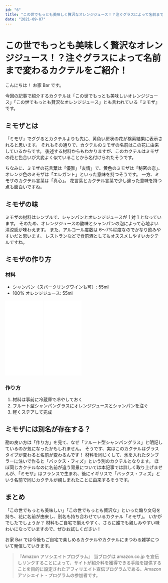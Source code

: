 ```yaml
---
id: "6"
title: "この世でもっとも美味しく贅沢なオレンジジュース！？注ぐグラスによって名前まで変わるカクテルをご紹介！"
date: "2021-09-07"
---
```


# この世でもっとも美味しく贅沢なオレンジジュース！？注ぐグラスによって名前まで変わるカクテルをご紹介！

こんにちは！
お家 Bar です。

今回の記事で紹介するカクテルは「この世でもっとも美味しいオレンジジュース」「この世でもっとも贅沢なオレンジジュース」とも言われている『ミモザ』です。

## ミモザとは

「ミモザ」でググるとカクテルよりも先に、黄色い房状の花が検索結果に表示されると思います。
それもその通りで、カクテルのミモザの名前はこの花に由来しているからです。
後述する材料からもわかりますが、このカクテルはミモザの花と色合いが大変よく似ていることから名付けられたそうです。

ちなみに、ミモザの花言葉は「優雅」「友情」で、黄色のミモザは「秘密の恋」、オレンジ色のミモザは「エレガント」といった意味を持つそうです。
一方、ミモザのカクテル言葉は「真心」。
花言葉とカクテル言葉で少し違った意味を持つ点も面白いですね。

## ミモザの味

ミモザの材料はシンプルで、シャンパンとオレンジジュースが 1 対 1 となっています。
そのため、オレンジジュースの酸味とシャンパンの泡によって心地よい清涼感が味わえます。
また、アルコール度数は 6〜7%程度なのでかなり飲みやすいだと思います。
レストランなどで食前酒としてもオススメしやすいカクテルですね。

## ミモザの作り方

### 材料

- シャンパン（スパークリングワインも可）: 55ml
- 100% オレンジジュース: 55ml

<iframe style="width:120px;height:240px;" marginwidth="0" marginheight="0" scrolling="no" frameborder="0" src="//rcm-fe.amazon-adsystem.com/e/cm?lt1=_blank&bc1=000000&IS2=1&bg1=FFFFFF&fc1=000000&lc1=0000FF&t=ouchibar09-22&language=ja_JP&o=9&p=8&l=as4&m=amazon&f=ifr&ref=as_ss_li_til&asins=B004KQ87KK&linkId=019eaefa3563e6846f4d95e2e26f89a3"></iframe>

<iframe style="width:120px;height:240px;" marginwidth="0" marginheight="0" scrolling="no" frameborder="0" src="//rcm-fe.amazon-adsystem.com/e/cm?lt1=_blank&bc1=000000&IS2=1&bg1=FFFFFF&fc1=000000&lc1=0000FF&t=ouchibar09-22&language=ja_JP&o=9&p=8&l=as4&m=amazon&f=ifr&ref=as_ss_li_til&asins=B00IUEUVYS&linkId=a5cf4b96a986f62e03c6e97e47f2e383"></iframe>

### 作り方

1. 材料は事前に冷蔵庫で冷やしておく
2. フルート型シャンパングラスにオレンジジュースとシャンパンを注ぐ
3. 軽くステアして完成

## ミモザには別名が存在する？

勘の良い方は「作り方」を見て、なぜ「フルート型シャンパングラス」と明記しているのか気になったかもしれません。
そうです、実はこのカクテルはグラスタイプが変わると名前が変わるんです！
材料を同じくして、氷を入れたタンブラーに注いで作ると「バックス・フィズ」という別のカクテルとなります。
ほぼ同じカクテルなのに名前が違う背景については本記事では詳しく取り上げませんが、「ミモザ」はフランスで生まれ、後にイギリスで「バックス・フィズ」という名前で同じカクテルが親しまれたことに由来するそうです。

## まとめ

「この世でもっとも美味しい」「この世でもっとも贅沢な」といった煽り文句を持ち、花に名前が由来し、別名も持ち合わせているカクテル「ミモザ」。
いかがでしたでしょうか？
材料もご自宅で揃えやすく、さらに誰でも親しみやすい味わいになっていますので、ぜひお試しください！

お家 Bar では今後もご自宅で楽しめるカクテルやカクテルにまつわる雑学について発信していきます。

> 『Amazon アソシエイトプログラム』
> 当ブログは amazon.co.jp を宣伝しリンクすることによって、サイトが紹介料を獲得できる手段を提供することを目的に設定されたアフィリエイト宣伝プログラムである、Amazon アソシエイト・プログラムの参加者です。
